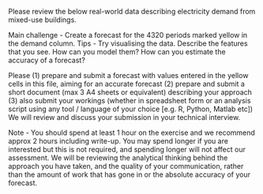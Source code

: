 
Please review the below real-world data describing electricity demand from mixed-use buildings.

Main challenge - Create a forecast for the 4320 periods marked yellow in the demand column. Tips - Try visualising the data. Describe the features that you see. How can you model them? How can you estimate the accuracy of a forecast?

Please (1) prepare and submit a forecast with values entered in the yellow cells in this file, aiming for an accurate forecast (2) prepare and submit a short document (max 3 A4 sheets or equivalent) describing your approach (3) also submit your workings (whether in spreadsheet form or an analysis script using any tool / language of your choice [e.g. R, Python, Matlab etc]) We will review and discuss your submission in your technical interview.

Note - You should spend at least 1 hour on the exercise and we recommend approx 2 hours including write-up. You may spend longer if you are interested but this is not required, and spending longer will not affect our assessment. We will be reviewing the analytical thinking behind the approach you have taken, and the quality of your communication, rather than the amount of work that has gone in or the absolute accuracy of your forecast.
